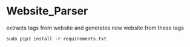 # Website_Parser

extracts tags from website and generates new website
from these tags

`sudo pip3 install -r requirements.txt`
